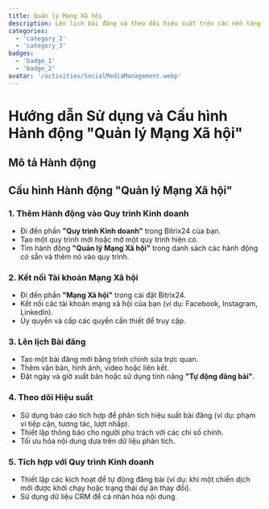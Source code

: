 ```yaml
---
title: Quản lý Mạng Xã hội
description: Lên lịch bài đăng và theo dõi hiệu suất trên các nền tảng mạng xã hội.
categories: 
  - 'category_2'
  - 'category_3'
badges: 
  - 'badge_1'
  - 'badge_2'
avatar: '/activities/SocialMediaManagement.webp'
---
```


# Hướng dẫn Sử dụng và Cấu hình Hành động "Quản lý Mạng Xã hội"

## Mô tả Hành động

## **Cấu hình Hành động "Quản lý Mạng Xã hội"**

### 1. Thêm Hành động vào Quy trình Kinh doanh
- Đi đến phần **"Quy trình Kinh doanh"** trong Bitrix24 của bạn.
- Tạo một quy trình mới hoặc mở một quy trình hiện có.
- Tìm hành động **"Quản lý Mạng Xã hội"** trong danh sách các hành động có sẵn và thêm nó vào quy trình.

### 2. Kết nối Tài khoản Mạng Xã hội
- Đi đến phần **"Mạng Xã hội"** trong cài đặt Bitrix24.
- Kết nối các tài khoản mạng xã hội của bạn (ví dụ: Facebook, Instagram, LinkedIn).
- Ủy quyền và cấp các quyền cần thiết để truy cập.

### 3. Lên lịch Bài đăng
- Tạo một bài đăng mới bằng trình chỉnh sửa trực quan.
- Thêm văn bản, hình ảnh, video hoặc liên kết.
- Đặt ngày và giờ xuất bản hoặc sử dụng tính năng **"Tự động đăng bài"**.

### 4. Theo dõi Hiệu suất
- Sử dụng báo cáo tích hợp để phân tích hiệu suất bài đăng (ví dụ: phạm vi tiếp cận, tương tác, lượt nhấp).
- Thiết lập thông báo cho người phụ trách với các chỉ số chính.
- Tối ưu hóa nội dung dựa trên dữ liệu phân tích.

### 5. Tích hợp với Quy trình Kinh doanh
- Thiết lập các kích hoạt để tự động đăng bài (ví dụ: khi một chiến dịch mới được khởi chạy hoặc trạng thái dự án thay đổi).
- Sử dụng dữ liệu CRM để cá nhân hóa nội dung.